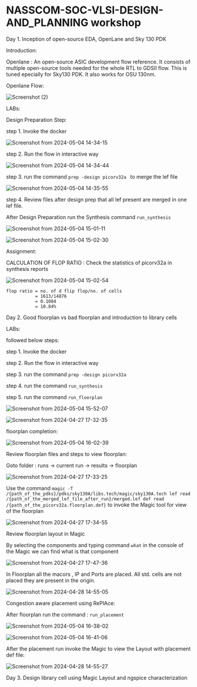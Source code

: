 # NASSCOM-SOC-VLSI-DESIGN-AND_PLANNING workshop

Day 1. Inception of open-source EDA, OpenLane and Sky 130 PDK

Introduction:

Openlane :
 An open-source ASIC development flow reference. It consists of multiple open-source tools needed for the whole RTL to GDSII flow. 
 This is tuned epecially for Sky130 PDK. It also works for OSU 130nm.

 Openlane Flow:

 ![Screenshot (2)](https://github.com/Birendar-kumar-singh/NASSCOM-SOC-VLSI-DESIGN-AND_FLOW/assets/134377293/a3ab464a-ceca-4ff6-8960-ca0015585b0d)

 LABs:

 Design Preparation Step:

 step 1. Invoke the docker 
 
 ![Screenshot from 2024-05-04 14-34-15](https://github.com/Birendar-kumar-singh/NASSCOM-SOC-VLSI-DESIGN-AND_FLOW/assets/134377293/e52c5d40-7f31-487a-a291-5e8d0e56b780)

step 2. Run the flow in interactive way

![Screenshot from 2024-05-04 14-34-44](https://github.com/Birendar-kumar-singh/NASSCOM-SOC-VLSI-DESIGN-AND_FLOW/assets/134377293/45a67588-6555-4d62-a786-0e9ad64ea882)


step 3. run the command ```prep -design picorv32a ``` to merge the lef file

![Screenshot from 2024-05-04 14-35-55](https://github.com/Birendar-kumar-singh/NASSCOM-SOC-VLSI-DESIGN-AND_FLOW/assets/134377293/bf7eede9-fb1c-43ea-8a0c-b9362f96f4bb)

step 4. Review files after design prep that all lef present are merged in one lef file.

After Design Preparation run the Synthesis command ```run_synthesis```

![Screenshot from 2024-05-04 15-01-11](https://github.com/Birendar-kumar-singh/NASSCOM-SOC-VLSI-DESIGN-AND_FLOW/assets/134377293/e512e63f-c0e2-47b4-ac70-c51fb4196375)

![Screenshot from 2024-05-04 15-02-30](https://github.com/Birendar-kumar-singh/NASSCOM-SOC-VLSI-DESIGN-AND_FLOW/assets/134377293/903b79a4-a2e8-4344-9ce6-e1b461ab094c)

Assignment:

CALCULATION OF FLOP RATIO : Check the statistics of picorv32a in synthesis reports

![Screenshot from 2024-05-04 15-02-54](https://github.com/Birendar-kumar-singh/NASSCOM-SOC-VLSI-DESIGN-AND_FLOW/assets/134377293/0bd8b3bf-27e2-4f6a-9db4-bfaa86d03730)


```
flop ratio = no. of d flip flop/no. of cells
           = 1613/14876
           = 0.1084
           = 10.84%
```

Day 2. Good floorplan vs bad floorplan and introduction to library cells

LABs:

followed below steps:

step 1. Invoke the docker

step 2. Run the flow in interactive way

step 3. run the command ```prep -design picorv32a ```

step 4. run the command ```run_synthesis```

step 5. run the command ```run_floorplan```

![Screenshot from 2024-05-04 15-52-07](https://github.com/Birendar-kumar-singh/NASSCOM-SOC-VLSI-DESIGN-AND_FLOW/assets/134377293/a330d183-f976-4a6c-be84-a93904009bdb)

![Screenshot from 2024-04-27 17-32-35](https://github.com/Birendar-kumar-singh/NASSCOM-SOC-VLSI-DESIGN-AND_FLOW/assets/134377293/f38e1822-a0d0-42f5-9adb-0d3ce0ab8cd9)

floorplan completion:

![Screenshot from 2024-05-04 16-02-39](https://github.com/Birendar-kumar-singh/NASSCOM-SOC-VLSI-DESIGN-AND_FLOW/assets/134377293/1942e37a-f9f6-4efa-bc5a-552abc09ae83)

Review floorplan files and steps to view floorplan:

Goto folder : runs -> current run -> results -> floorplan

![Screenshot from 2024-04-27 17-33-25](https://github.com/Birendar-kumar-singh/NASSCOM-SOC-VLSI-DESIGN-AND_FLOW/assets/134377293/a27e03e2-3403-4498-8967-ab45dff743ca)

Use the command ``` magic -T /{path_of_the_pdks}/pdks/sky130A/libs.tech/magic/sky130A.tech lef read /{path_of_the_merged_lef_file_after_run}/merged.lef def read /{path_of_the_picorv32a.floorplan.def} ``` 
to invoke the Magic tool for view of the floorplan

![Screenshot from 2024-04-27 17-34-55](https://github.com/Birendar-kumar-singh/NASSCOM-SOC-VLSI-DESIGN-AND_FLOW/assets/134377293/0975220d-948a-48ba-af94-319882f993e1)

Review floorplan layout in Magic

By selecting the components and typing command ```what``` in the console of the Magic we can find what is that component

![Screenshot from 2024-04-27 17-47-36](https://github.com/Birendar-kumar-singh/NASSCOM-SOC-VLSI-DESIGN-AND_FLOW/assets/134377293/167e3b9e-a4df-48ae-82b5-4be6a6ccab75)

In Floorplan all the macors , IP and Ports are placed.
All std. cells are not placed they are present in the origin.

![Screenshot from 2024-04-28 14-55-05](https://github.com/Birendar-kumar-singh/NASSCOM-SOC-VLSI-DESIGN-AND_FLOW/assets/134377293/996355a5-e84e-4bb3-91fc-caf2b532a3bb)

Congestion aware placement using RePlAce:

After floorplan run the command : ```run_placement```

![Screenshot from 2024-05-04 16-38-02](https://github.com/Birendar-kumar-singh/NASSCOM-SOC-VLSI-DESIGN-AND_FLOW/assets/134377293/aa988965-09d1-4382-8c37-f79a9d385bad)

![Screenshot from 2024-05-04 16-41-06](https://github.com/Birendar-kumar-singh/NASSCOM-SOC-VLSI-DESIGN-AND_FLOW/assets/134377293/b94e28ef-8464-4a82-baa7-634777e1f8ff)

After the placement run invoke the Magic to view the Layout with placement def file:

![Screenshot from 2024-04-28 14-55-27](https://github.com/Birendar-kumar-singh/NASSCOM-SOC-VLSI-DESIGN-AND_FLOW/assets/134377293/505a4e65-6a96-4b0a-89b8-3e1818474900)

Day 3. Design library cell using Magic Layout and ngspice characterization


























 

 





